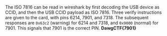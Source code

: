 The ISO 7816 can be read in wireshark by first decoding the USB device as CCID, and then the USB CCID payload as ISO 7816. 
Three verify instructions are given to the card, with pins 6214, 7901, and 7318. The subsequent responses are `0x63c2` (warning) for 6214 and 7318, and `0x9000` (normal) for 7901. This signals that 7901 is the correct PIN.
**DawgCTF{7901}**
